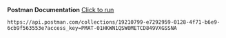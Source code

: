 **Postman Documentation**
[Click to run](https://api.postman.com/collections/19210799-e7292959-0128-4f71-b6e9-6cb9f563553e?access_key=PMAT-01HKWN1QSW0METCD849VXGSSNA)
```phpt
https://api.postman.com/collections/19210799-e7292959-0128-4f71-b6e9-6cb9f563553e?access_key=PMAT-01HKWN1QSW0METCD849VXGSSNA
```
